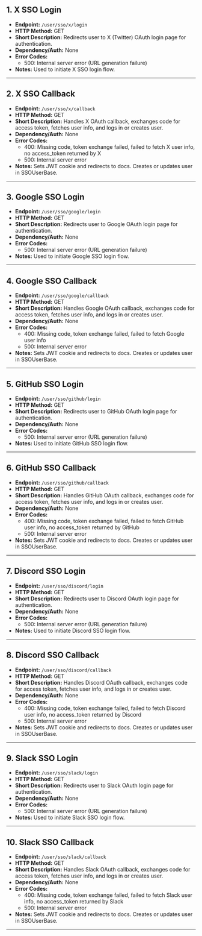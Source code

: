 ## 1. X SSO Login

- **Endpoint:** `/user/sso/x/login`
- **HTTP Method:** GET
- **Short Description:** Redirects user to X (Twitter) OAuth login page for authentication.
- **Dependency/Auth:** None
- **Error Codes:**
  - 500: Internal server error (URL generation failure)
- **Notes:** Used to initiate X SSO login flow.

---

## 2. X SSO Callback

- **Endpoint:** `/user/sso/x/callback`
- **HTTP Method:** GET
- **Short Description:** Handles X OAuth callback, exchanges code for access token, fetches user info, and logs in or creates user.
- **Dependency/Auth:** None
- **Error Codes:**
  - 400: Missing code, token exchange failed, failed to fetch X user info, no access_token returned by X
  - 500: Internal server error
- **Notes:** Sets JWT cookie and redirects to docs. Creates or updates user in SSOUserBase.

---

## 3. Google SSO Login

- **Endpoint:** `/user/sso/google/login`
- **HTTP Method:** GET
- **Short Description:** Redirects user to Google OAuth login page for authentication.
- **Dependency/Auth:** None
- **Error Codes:**
  - 500: Internal server error (URL generation failure)
- **Notes:** Used to initiate Google SSO login flow.

---

## 4. Google SSO Callback

- **Endpoint:** `/user/sso/google/callback`
- **HTTP Method:** GET
- **Short Description:** Handles Google OAuth callback, exchanges code for access token, fetches user info, and logs in or creates user.
- **Dependency/Auth:** None
- **Error Codes:**
  - 400: Missing code, token exchange failed, failed to fetch Google user info
  - 500: Internal server error
- **Notes:** Sets JWT cookie and redirects to docs. Creates or updates user in SSOUserBase.

---

## 5. GitHub SSO Login

- **Endpoint:** `/user/sso/github/login`
- **HTTP Method:** GET
- **Short Description:** Redirects user to GitHub OAuth login page for authentication.
- **Dependency/Auth:** None
- **Error Codes:**
  - 500: Internal server error (URL generation failure)
- **Notes:** Used to initiate GitHub SSO login flow.

---

## 6. GitHub SSO Callback

- **Endpoint:** `/user/sso/github/callback`
- **HTTP Method:** GET
- **Short Description:** Handles GitHub OAuth callback, exchanges code for access token, fetches user info, and logs in or creates user.
- **Dependency/Auth:** None
- **Error Codes:**
  - 400: Missing code, token exchange failed, failed to fetch GitHub user info, no access_token returned by GitHub
  - 500: Internal server error
- **Notes:** Sets JWT cookie and redirects to docs. Creates or updates user in SSOUserBase.

---

## 7. Discord SSO Login

- **Endpoint:** `/user/sso/discord/login`
- **HTTP Method:** GET
- **Short Description:** Redirects user to Discord OAuth login page for authentication.
- **Dependency/Auth:** None
- **Error Codes:**
  - 500: Internal server error (URL generation failure)
- **Notes:** Used to initiate Discord SSO login flow.

---

## 8. Discord SSO Callback

- **Endpoint:** `/user/sso/discord/callback`
- **HTTP Method:** GET
- **Short Description:** Handles Discord OAuth callback, exchanges code for access token, fetches user info, and logs in or creates user.
- **Dependency/Auth:** None
- **Error Codes:**
  - 400: Missing code, token exchange failed, failed to fetch Discord user info, no access_token returned by Discord
  - 500: Internal server error
- **Notes:** Sets JWT cookie and redirects to docs. Creates or updates user in SSOUserBase.

---

## 9. Slack SSO Login

- **Endpoint:** `/user/sso/slack/login`
- **HTTP Method:** GET
- **Short Description:** Redirects user to Slack OAuth login page for authentication.
- **Dependency/Auth:** None
- **Error Codes:**
  - 500: Internal server error (URL generation failure)
- **Notes:** Used to initiate Slack SSO login flow.

---

## 10. Slack SSO Callback

- **Endpoint:** `/user/sso/slack/callback`
- **HTTP Method:** GET
- **Short Description:** Handles Slack OAuth callback, exchanges code for access token, fetches user info, and logs in or creates user.
- **Dependency/Auth:** None
- **Error Codes:**
  - 400: Missing code, token exchange failed, failed to fetch Slack user info, no access_token returned by Slack
  - 500: Internal server error
- **Notes:** Sets JWT cookie and redirects to docs. Creates or updates user in SSOUserBase.

---
